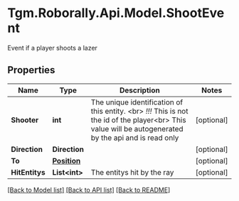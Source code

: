 # Tgm.Roborally.Api.Model.ShootEvent
Event if a player shoots a lazer

## Properties

Name | Type | Description | Notes
------------ | ------------- | ------------- | -------------
**Shooter** | **int** | The unique identification of this entity. &lt;br&gt; *!!!* This is not the id of the player&lt;br&gt; This value will be autogenerated by the api and is read only | [optional] 
**Direction** | **Direction** |  | [optional] 
**To** | [**Position**](Position.md) |  | [optional] 
**HitEntitys** | **List&lt;int&gt;** | The entitys hit by the ray | [optional] 

[[Back to Model list]](../README.md#documentation-for-models) [[Back to API list]](../README.md#documentation-for-api-endpoints) [[Back to README]](../README.md)

